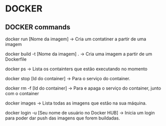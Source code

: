 # DOCKER 

## DOCKER commands

docker run [Nome da imagem] -> Cria um contatiner a partir de uma imagem

docker build -t [Nome da imagem] . -> Cria uma imagem a partir de um Dockerfile

docker ps  -> Lista os containters que estão executando no momento

docker stop [Id do container] -> Para o serviço do container.

docker rm -f [Id do container] -> Para e apaga o serviço do container, junto com o container

docker images -> Lista todas as imagens que estão na sua máquina.

docker login -u [Seu nome de usuário no Docker HUB] -> Inicia um login para poder dar push das imagens que forem buildadas.

